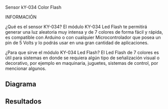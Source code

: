 Sensor kY-034 Color Flash

INFORMACIÓN

¿Qué es el sensor KY-034?
El módulo KY-034 Led Flash te permitirá generar una luz aleatoria muy intensa y de 7 colores de forma fácil y rápida, es compatible con Arduino o con cualquier Microcontrolador que posea un pin de 5 Volts y lo podrás usar en una gran cantidad de aplicaciones.

¿Para que sirve el módulo KY-034 Led Flash?
El Led Flash de 7 colores es útil para sistemas en donde se requiera algún tipo de señalización visual o decorativo, por ejemplo en maquinaria, juguetes, sistemas de control, por mencionar algunos.


<h2> Diagrama </h2>

<h2> Resultados </h2>
